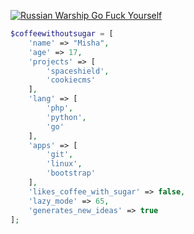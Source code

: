 [![Russian Warship Go Fuck Yourself](https://raw.githubusercontent.com/vshymanskyy/StandWithUkraine/main/badges/RussianWarship.svg)](https://stand-with-ukraine.pp.ua)
```php
$coffeewithoutsugar = [
    'name' => "Misha",
    'age' => 17,
    'projects' => [
        'spaceshield',
        'cookiecms'
    ],
    'lang' => [
        'php',
        'python',
        'go'
    ],
    'apps' => [
        'git',
        'linux',
        'bootstrap'
    ],
    'likes_coffee_with_sugar' => false,
    'lazy_mode' => 65,
    'generates_new_ideas' => true
];
```
